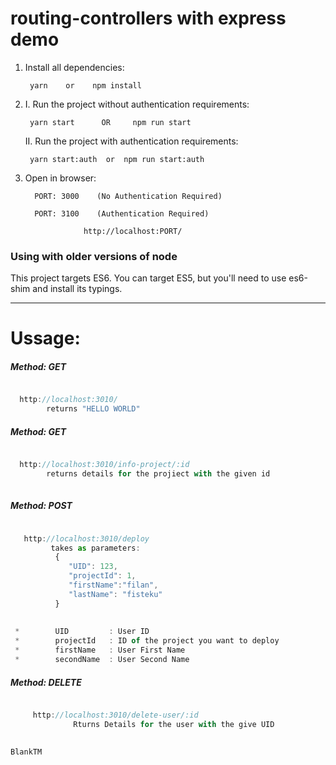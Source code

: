 # routing-controllers with express demo

1) Install all dependencies:

        yarn    or    npm install
    
2) I. Run the project without authentication requirements:

        yarn start      OR     npm run start
    
    II. Run the project with authentication requirements:

        yarn start:auth  or  npm run start:auth

3) Open in browser:
    
   
         PORT: 3000    (No Authentication Required)
    
         PORT: 3100    (Authentication Required)
 
                    http://localhost:PORT/

### Using with older versions of node

This project targets ES6. 
You can target ES5, but you'll need to use es6-shim and install its typings.


__________________________________________________________________________

# Ussage: 


##### Method: GET
```typescript

  http://localhost:3010/ 
        returns "HELLO WORLD"

```
##### Method: GET
```typescript

  http://localhost:3010/info-project/:id
        returns details for the projiect with the given id
    
   ``` 
   
   ##### Method: POST
   ```typescript

      http://localhost:3010/deploy
            takes as parameters:
             {
                "UID": 123,               
                "projectId": 1,           
                "firstName":"filan",     
                "lastName": "fisteku"        
             }
    
    
    *        UID         : User ID 
    *        projectId   : ID of the project you want to deploy
    *        firstName   : User First Name
    *        secondName  : User Second Name

```
##### Method: DELETE
```typescript

     http://localhost:3010/delete-user/:id
              Rturns Details for the user with the give UID
             

```


`BlankTM`
